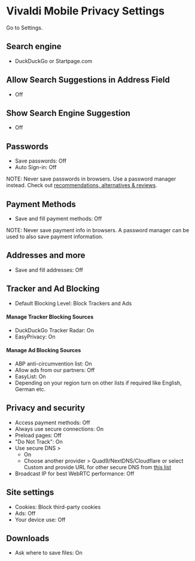 # Vivaldi Mobile Privacy Settings

Go to Settings.



## Search engine
- DuckDuckGo or Startpage.com



## Allow Search Suggestions in Address Field
- Off



## Show Search Engine Suggestion
- Off



## Passwords
- Save passwords: Off
- Auto Sign-in: Off

NOTE: Never save passwords in browsers. Use a password manager instead. Check out [recommendations, alternatives & reviews](https://github.com/the-weird-aquarian/privacy-settings#recommendations-alternatives--reviews).



## Payment Methods
- Save and fill payment methods: Off

NOTE: Never save payment info in browsers. A password manager can be used to also save payment information.



## Addresses and more
- Save and fill addresses: Off



## Tracker and Ad Blocking
- Default Blocking Level: Block Trackers and Ads

#### Manage Tracker Blocking Sources
- DuckDuckGo Tracker Radar: On
- EasyPrivacy: On

#### Manage Ad Blocking Sources
- ABP anti-circumvention list: On
- Allow ads from our partners: Off
- EasyList: On
- Depending on your region turn on other lists if required like English, German etc.



## Privacy and security
- Access payment methods: Off
- Always use secure connections: On
- Preload pages: Off
- "Do Not Track": On
- Use secure DNS >
  - On
  - Choose another provider > Quad9/NextDNS/Cloudflare or select Custom and provide URL for other secure DNS from [this list](https://privacyguides.org/providers/dns/)
- Broadcast IP for best WebRTC performance: Off



## Site settings
- Cookies: Block third-party cookies
- Ads: Off
- Your device use: Off



## Downloads
- Ask where to save files: On
